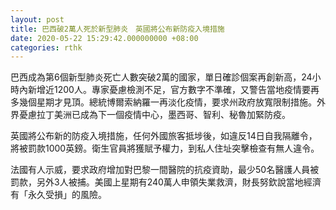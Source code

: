 ```yaml
---
layout: post
title: 巴西破2萬人死於新型肺炎　英國將公布新防疫入境措施
date: 2020-05-22 15:29:42.000000000 +08:00
categories: rthk
---
```


巴西成為第6個新型肺炎死亡人數突破2萬的國家，單日確診個案再創新高，24小時內新增近1200人。專家憂慮檢測不足，官方數字不準確，又警告當地疫情要再多幾個星期才見頂。總統博爾索納羅一再淡化疫情，要求州政府放寬限制措施。外界憂慮拉丁美洲已成為下一個疫情中心，墨西哥、智利、秘魯加緊防疫。

英國將公布新的防疫入境措施，任何外國旅客抵埗後，如違反14日自我隔離令，將被罰款1000英鎊。衛生官員將獲賦予權力，到私人住址突擊檢查有無人違令。

法國有人示威，要求政府增加對巴黎一間醫院的抗疫資助，最少50名醫護人員被罰款，另外3人被捕。美國上星期有240萬人申領失業救濟，財長努欽說當地經濟有「永久受損」的風險。
